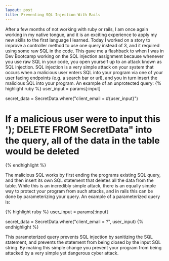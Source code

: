 ```yaml
---
layout: post
title: Preventing SQL Injection With Rails
---
```


After a few months of not working with ruby or rails, I am once again working in my native tongue, and it is an exciting experience to apply my new skills to the first language I learned. Today I worked on a story to improve a controller method to use one query instead of 3, and it required using some raw SQL in the code. This gave me a flashback to when I was in Dev Bootcamp working on the SQL injection assignment because whenever you use raw SQL in your code, you open yourself up to an attack known as SQL injection. SQL injection is a very simple attack on your system that occurs when a malicious user enters SQL into your program via one of your user facing endpoints (e.g. a search bar or url), and you in turn insert the malicious SQL into your program. 
An example of an unprotected query:
{% highlight ruby %}
user_input = params[:input]

secret_data = SecretData.where("client_email = #{user_input}")

# If a malicious user were to input this '); DELETE FROM SecretData" into the query, all of the data in the table would be deleted
{% endhighlight %}

The malicious SQL works by first ending the programs existing SQL query, and then insert its own SQL statement that deletes all the data from the table. While this is an incredibly simple attack, there is an equally simple way to protect your program from such attacks, and in rails this can be done by parameterizing your query. An example of a parameterized query is:

{% highlight ruby %}
user_input = params[:input]

secret_data = SecretData.where("client_email = ?", user_input)
{% endhighlight %}

This parameterized query prevents SQL injection by sanitizing the SQL statement, and prevents the statement from being closed by the input SQL string. By making this simple change you prevent your program from being attacked by a very simple yet dangerous cyber attack. 

